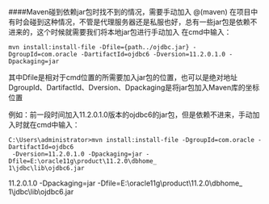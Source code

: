 ####Maven碰到依赖jar包时找不到的情况，需要手动加入
@(maven)
在项目中有时会碰到这种情况，不管是代理服务器还是私服也好，总有一些jar包是依赖不进来的，这个时候就需要我们将本地jar包进行手动加入
在cmd中输入：

```
mvn install:install-file -Dfile={path../ojdbc.jar} -DgroupId=com.oracle -DartifactId=ojdbc6 -Dversion=11.2.0.1.0 -Dpackaging=jar
```
其中Dfile是相对于cmd位置的所需要加入jar包的位置，也可以是绝对地址
DgroupId、DartifactId、Dversion、Dpackaging是将jar包加入Maven库的坐标位置

例如：前一段时间加入11.2.0.1.0版本的ojdbc6的jar包，但是依赖不进来，手动加入时就在cmd中输入：

```
C:\Users\administrator>mvn install:install-file -DgroupId=com.oracle -DartifactId=ojdbc6
 -Dversion=11.2.0.1.0 -Dpackaging=jar -Dfile=E:\oracle11g\product\11.2.0\dbhome_
1\jdbc\lib\ojdbc6.jar
```

11.2.0.1.0 -Dpackaging=jar -Dfile=E:\oracle11g\product\11.2.0\dbhome_
1\jdbc\lib\ojdbc6.jar